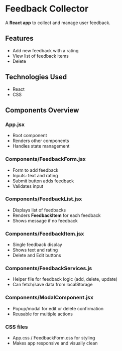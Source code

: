 # Feedback Collector

A **React app** to collect and manage user feedback.

## Features
- Add new feedback with a rating
- View list of feedback items
- Delete 

## Technologies Used
- React
- CSS

## Components Overview

### App.jsx
- Root component
- Renders other components
- Handles state management

### Components/FeedbackForm.jsx
- Form to add feedback
- Inputs: text and rating
- Submit button adds feedback
- Validates input

### Components/FeedbackList.jsx
- Displays list of feedbacks
- Renders **FeedbackItem** for each feedback
- Shows message if no feedback

### Components/FeedbackItem.jsx
- Single feedback display
- Shows text and rating
- Delete and Edit buttons

### Components/FeedbackServices.js
- Helper file for feedback logic (add, delete, update)
- Can fetch/save data from localStorage

### Components/ModalComponent.jsx
- Popup/modal for edit or delete confirmation
- Reusable for multiple actions

### CSS files
- App.css / FeedbackForm.css for styling
- Makes app responsive and visually clean

